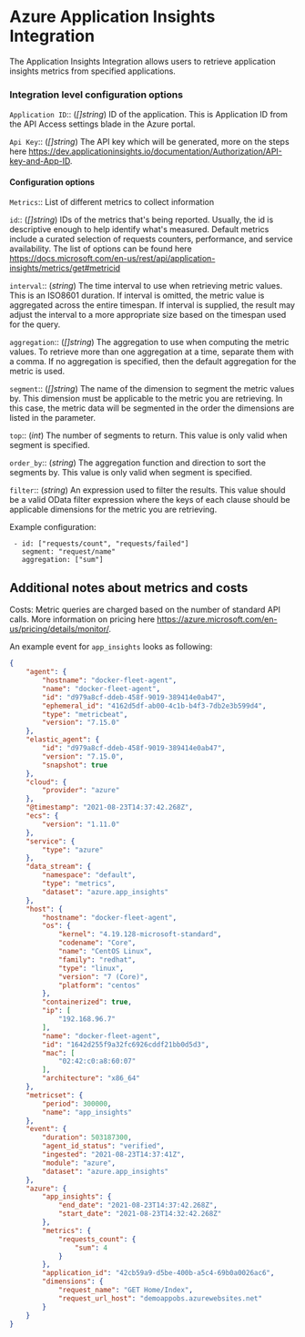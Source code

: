 # Azure Application Insights Integration

The Application Insights Integration allows users to retrieve application insights metrics from specified applications.

### Integration level configuration options

`Application ID`:: (_[]string_) ID of the application. This is Application ID from the API Access settings blade in the Azure portal.

`Api Key`:: (_[]string_) The API key which will be generated, more on the steps here https://dev.applicationinsights.io/documentation/Authorization/API-key-and-App-ID.


#### Configuration options

`Metrics`:: List of different metrics to collect information

`id`:: (_[]string_) IDs of the metrics that's being reported. Usually, the id is descriptive enough to help identify what's measured.
Default metrics include a curated selection of requests counters, performance, and service availability. 
The list of options can be found here https://docs.microsoft.com/en-us/rest/api/application-insights/metrics/get#metricid

`interval`:: (_string_) The time interval to use when retrieving metric values. This is an ISO8601 duration.
If interval is omitted, the metric value is aggregated across the entire timespan.
If interval is supplied, the result may adjust the interval to a more appropriate size based on the timespan used for the query.

`aggregation`:: (_[]string_) The aggregation to use when computing the metric values.
To retrieve more than one aggregation at a time, separate them with a comma.
If no aggregation is specified, then the default aggregation for the metric is used.

`segment`:: (_[]string_) The name of the dimension to segment the metric values by.
This dimension must be applicable to the metric you are retrieving.
In this case, the metric data will be segmented in the order the dimensions are listed in the parameter.

`top`:: (_int_) The number of segments to return. This value is only valid when segment is specified.

`order_by`:: (_string_) The aggregation function and direction to sort the segments by.
This value is only valid when segment is specified.

`filter`:: (_string_) An expression used to filter the results.
This value should be a valid OData filter expression where the keys of each clause should be applicable dimensions for the metric you are retrieving.

Example configuration:

```
 - id: ["requests/count", "requests/failed"]
   segment: "request/name"
   aggregation: ["sum"]
```


## Additional notes about metrics and costs

Costs: Metric queries are charged based on the number of standard API calls. More information on pricing here https://azure.microsoft.com/en-us/pricing/details/monitor/.


An example event for `app_insights` looks as following:

```json
{
    "agent": {
        "hostname": "docker-fleet-agent",
        "name": "docker-fleet-agent",
        "id": "d979a8cf-ddeb-458f-9019-389414e0ab47",
        "ephemeral_id": "4162d5df-ab00-4c1b-b4f3-7db2e3b599d4",
        "type": "metricbeat",
        "version": "7.15.0"
    },
    "elastic_agent": {
        "id": "d979a8cf-ddeb-458f-9019-389414e0ab47",
        "version": "7.15.0",
        "snapshot": true
    },
    "cloud": {
        "provider": "azure"
    },
    "@timestamp": "2021-08-23T14:37:42.268Z",
    "ecs": {
        "version": "1.11.0"
    },
    "service": {
        "type": "azure"
    },
    "data_stream": {
        "namespace": "default",
        "type": "metrics",
        "dataset": "azure.app_insights"
    },
    "host": {
        "hostname": "docker-fleet-agent",
        "os": {
            "kernel": "4.19.128-microsoft-standard",
            "codename": "Core",
            "name": "CentOS Linux",
            "family": "redhat",
            "type": "linux",
            "version": "7 (Core)",
            "platform": "centos"
        },
        "containerized": true,
        "ip": [
            "192.168.96.7"
        ],
        "name": "docker-fleet-agent",
        "id": "1642d255f9a32fc6926cddf21bb0d5d3",
        "mac": [
            "02:42:c0:a8:60:07"
        ],
        "architecture": "x86_64"
    },
    "metricset": {
        "period": 300000,
        "name": "app_insights"
    },
    "event": {
        "duration": 503187300,
        "agent_id_status": "verified",
        "ingested": "2021-08-23T14:37:41Z",
        "module": "azure",
        "dataset": "azure.app_insights"
    },
    "azure": {
        "app_insights": {
            "end_date": "2021-08-23T14:37:42.268Z",
            "start_date": "2021-08-23T14:32:42.268Z"
        },
        "metrics": {
            "requests_count": {
                "sum": 4
            }
        },
        "application_id": "42cb59a9-d5be-400b-a5c4-69b0a0026ac6",
        "dimensions": {
            "request_name": "GET Home/Index",
            "request_url_host": "demoappobs.azurewebsites.net"
        }
    }
}
```







